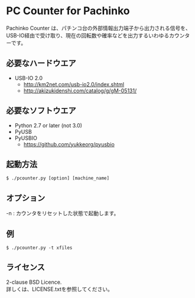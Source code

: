 PC Counter for Pachinko
=======================

Pachinko Counter は、パチンコ台の外部情報出力端子から出力される信号を、USB-IO経由で受け取り、現在の回転数や確率などを出力するいわゆるカウンターです。

必要なハードウエア
-----------------
- USB-IO 2.0
  - http://km2net.com/usb-io2.0/index.shtml
  - http://akizukidenshi.com/catalog/g/gM-05131/


必要なソフトウエア
-----------------
- Python 2.7 or later (not 3.0)
- PyUSB
- PyUSBIO
  - https://github.com/yukkeorg/pyusbio


起動方法
--------
    $ ./pcounter.py [option] [machine_name]

オプション
----------
-n
: カウンタをリセットした状態で起動します。

例
--
    $ ./pcounter.py -t xfiles

ライセンス
----------
2-clause BSD Licence.  
詳しくは、LICENSE.txtを参照してください。
